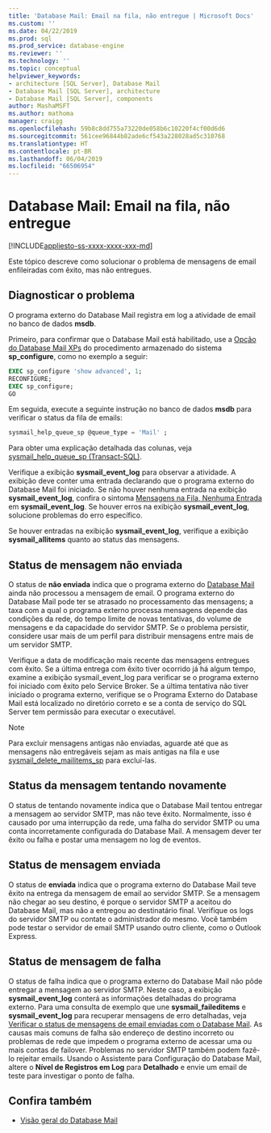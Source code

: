 ```yaml
---
title: 'Database Mail: Email na fila, não entregue | Microsoft Docs'
ms.custom: ''
ms.date: 04/22/2019
ms.prod: sql
ms.prod_service: database-engine
ms.reviewer: ''
ms.technology: ''
ms.topic: conceptual
helpviewer_keywords:
- architecture [SQL Server], Database Mail
- Database Mail [SQL Server], architecture
- Database Mail [SQL Server], components
author: MashaMSFT
ms.author: mathoma
manager: craigg
ms.openlocfilehash: 59b8c8dd755a73220de058b6c10220f4cf00d6d6
ms.sourcegitcommit: 561cee96844b82ade6cf543a228028ad5c310768
ms.translationtype: HT
ms.contentlocale: pt-BR
ms.lasthandoff: 06/04/2019
ms.locfileid: "66506954"
---
```

# <a name="database-mail-mail-queued-not-delivered"></a>Database Mail: Email na fila, não entregue 
[!INCLUDE[appliesto-ss-xxxx-xxxx-xxx-md](../../includes/appliesto-ss-xxxx-xxxx-xxx-md.md)]

Este tópico descreve como solucionar o problema de mensagens de email enfileiradas com êxito, mas não entregues.

## <a name="diagnose-the-problem"></a>Diagnosticar o problema 

O programa externo do Database Mail registra em log a atividade de email no banco de dados **msdb**.

Primeiro, para confirmar que o Database Mail está habilitado, use a [Opção do Database Mail XPs](../../database-engine/configure-windows/database-mail-xps-server-configuration-option.md) do procedimento armazenado do sistema **sp_configure**, como no exemplo a seguir:

```sql 
EXEC sp_configure 'show advanced', 1;  
RECONFIGURE; 
EXEC sp_configure; 
GO
```

Em seguida, execute a seguinte instrução no banco de dados **msdb** para verificar o status da fila de emails:

```sql
sysmail_help_queue_sp @queue_type = 'Mail' ;
```

Para obter uma explicação detalhada das colunas, veja [sysmail_help_queue_sp (Transact-SQL)](../system-stored-procedures/sysmail-help-queue-sp-transact-sql.md#result-set).

Verifique a exibição **sysmail_event_log** para observar a atividade. A exibição deve conter uma entrada declarando que o programa externo do Database Mail foi iniciado. Se não houver nenhuma entrada na exibição **sysmail_event_log**, confira o sintoma [Mensagens na Fila, Nenhuma Entrada](database-mail-common-errors.md#database-mail-queued-no-entries-in-sysmail_event_log-or-windows-application-event-log) em **sysmail_event_log**. Se houver erros na exibição **sysmail_event_log**, solucione problemas do erro específico.

Se houver entradas na exibição **sysmail_event_log**, verifique a exibição **sysmail_allitems** quanto ao status das mensagens.

## <a name="message-status-unsent"></a>Status de mensagem não enviada 

O status de **não enviada** indica que o programa externo do [Database Mail](database-mail-external-program.md) ainda não processou a mensagem de email. O programa externo do Database Mail pode ter se atrasado no processamento das mensagens; a taxa com a qual o programa externo processa mensagens depende das condições da rede, do tempo limite de novas tentativas, do volume de mensagens e da capacidade do servidor SMTP. Se o problema persistir, considere usar mais de um perfil para distribuir mensagens entre mais de um servidor SMTP.

Verifique a data de modificação mais recente das mensagens entregues com êxito. Se a última entrega com êxito tiver ocorrido já há algum tempo, examine a exibição sysmail_event_log para verificar se o programa externo foi iniciado com êxito pelo Service Broker. Se a última tentativa não tiver iniciado o programa externo, verifique se o Programa Externo do Database Mail está localizado no diretório correto e se a conta de serviço do SQL Server tem permissão para executar o executável.

   > [!NOTE]
   > Para excluir mensagens antigas não enviadas, aguarde até que as mensagens não entregáveis sejam as mais antigas na fila e use [sysmail_delete_mailitems_sp](../system-stored-procedures/sysmail-delete-mailitems-sp-transact-sql.md) para excluí-las.

## <a name="message-status-retrying"></a>Status da mensagem tentando novamente

O status de tentando novamente indica que o Database Mail tentou entregar a mensagem ao servidor SMTP, mas não teve êxito. Normalmente, isso é causado por uma interrupção da rede, uma falha do servidor SMTP ou uma conta incorretamente configurada do Database Mail. A mensagem dever ter êxito ou falha e postar uma mensagem no log de eventos.

## <a name="message-status-sent"></a>Status de mensagem enviada

O status de **enviada** indica que o programa externo do Database Mail teve êxito na entrega da mensagem de email ao servidor SMTP. Se a mensagem não chegar ao seu destino, é porque o servidor SMTP a aceitou do Database Mail, mas não a entregou ao destinatário final. Verifique os logs do servidor SMTP ou contate o administrador do mesmo. Você também pode testar o servidor de email SMTP usando outro cliente, como o Outlook Express.

## <a name="message-status-failed"></a>Status de mensagem de falha

O status de falha indica que o programa externo do Database Mail não pôde entregar a mensagem ao servidor SMTP. Neste caso, a exibição **sysmail_event_log** conterá as informações detalhadas do programa externo. Para uma consulta de exemplo que une **sysmail_faileditems** e **sysmail_event_log** para recuperar mensagens de erro detalhadas, veja [Verificar o status de mensagens de email enviadas com o Database Mail](check-the-status-of-e-mail-messages-sent-with-database-mail.md). As causas mais comuns de falha são endereço de destino incorreto ou problemas de rede que impedem o programa externo de acessar uma ou mais contas de failover. Problemas no servidor SMTP também podem fazê-lo rejeitar emails. Usando o Assistente para Configuração do Database Mail, altere o **Nível de Registros em Log** para **Detalhado** e envie um email de teste para investigar o ponto de falha.



##  <a name="RelatedContent"></a> Confira também
  
-  [Visão geral do Database Mail](database-mail.md)

  
  

